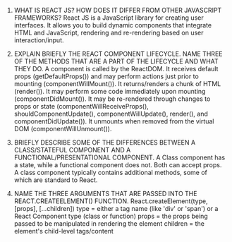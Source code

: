 1. WHAT IS REACT JS? HOW DOES IT DIFFER FROM OTHER JAVASCRIPT FRAMEWORKS?
React JS is a JavaScript library for creating user interfaces. It allows you to build dynamic components that integrate HTML and JavaScript, rendering and re-rendering based on user interaction/input.

2. EXPLAIN BRIEFLY THE REACT COMPONENT LIFECYCLE. NAME THREE OF THE METHODS THAT ARE A PART OF THE LIFECYCLE AND WHAT THEY DO.
A component is called by the ReactDOM.
It receives default props (getDefaultProps()) and may perform actions just prior to mounting (componentWillMount()).
It returns/renders a chunk of HTML (render()).
It may perform some code immediately upon mounting (componentDidMount()).
It may be re-rendered through changes to props or state (componentWillReceiveProps(), shouldComponentUpdate(), componentWillUpdate(), render(), and componentDidUpdate()).
It unmounts when removed from the virtual DOM (componentWillUnmount()).

3. BRIEFLY DESCRIBE SOME OF THE DIFFERENCES BETWEEN A CLASS/STATEFUL COMPONENT AND A FUNCTIONAL/PRESENTATIONAL COMPONENT.
A Class component has a state, while a functional component does not. Both can accept props. A class component typically contains additional methods, some of which are standard to React.

4. NAME THE THREE ARGUMENTS THAT ARE PASSED INTO THE REACT.CREATEELEMENT() FUNCTION.
React.createElement(type, [props], [...children])
type = either a tag name (like 'div' or 'span') or a React Component type (class or function)
props = the props being passed to be manipulated in rendering the element
children = the element's child-level tags/content